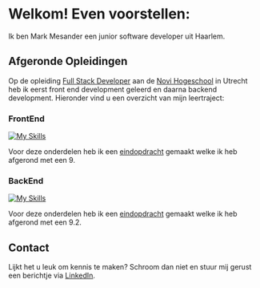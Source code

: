 # Welkom! Even voorstellen:

Ik ben Mark Mesander een junior software developer uit Haarlem.


## Afgeronde Opleidingen
Op de opleiding [Full Stack Developer](https://www.novi.nl/full-stack-developer/) aan de [Novi Hogeschool](https://www.novi.nl/) in Utrecht heb ik eerst front end development geleerd en daarna backend development. Hieronder vind u een overzicht van mijn leertraject:

### FrontEnd
[![My Skills](https://skillicons.dev/icons?i=html,css,js,nodejs,figma,react)](https://skillicons.dev)

Voor deze onderdelen heb ik een [eindopdracht](https://github.com/mmesander/eindopdracht-frontend-the-movie-app) gemaakt welke ik heb afgerond met een 9.

### BackEnd
[![My Skills](https://skillicons.dev/icons?i=idea,github,java,maven,spring,postman,postgres)](https://skillicons.dev)

Voor deze onderdelen heb ik een [eindopdracht](https://github.com/mmesander/revitalized-webshop) gemaakt welke ik heb afgerond met een 9.2.

## Contact
Lijkt het u leuk om kennis te maken? Schroom dan niet en stuur mij gerust een berichtje via [LinkedIn](https://www.linkedin.com/in/mark-mesander/).
